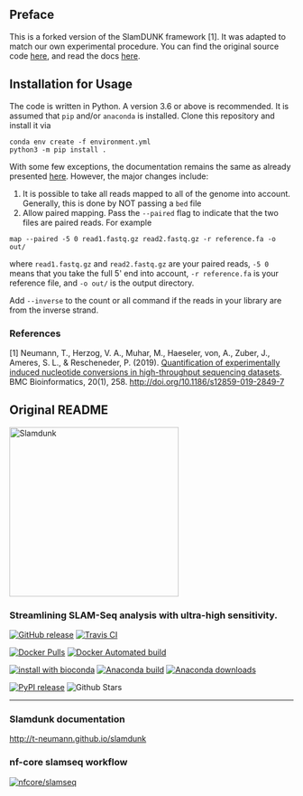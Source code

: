 ## Preface
This is a forked version of the SlamDUNK framework [1]. It was adapted to match our own experimental procedure. 
You can find the original source code [here](https://github.com/t-neumann/slamdunk/releases/latest),
 and read the docs [here](https://t-neumann.github.io/slamdunk/docs.html). 


## Installation for Usage
The code is written in Python. A version 3.6 or above is recommended. It is assumed that `pip` and/or `anaconda`
is installed. Clone this repository and install it via

```commandline
conda env create -f environment.yml
python3 -m pip install .
```

With some few exceptions, the documentation remains the same as already presented
[here](https://t-neumann.github.io/slamdunk/docs.html). However, the major changes include:

1. It is possible to take all reads mapped to all of the genome into account. Generally, this is done by NOT passing
a `bed` file
2. Allow paired mapping. Pass the `--paired` flag to indicate that the two files are paired reads. For example
```commandline
map --paired -5 0 read1.fastq.gz read2.fastq.gz -r reference.fa -o out/
``` 
where `read1.fastq.gz` and `read2.fastq.gz` are your paired reads, `-5 0` means that you take the full 5' end into
account, `-r reference.fa` is your reference file, and `-o out/` is the output directory.

Add `--inverse` to the count or all command if the reads in your library are from the inverse strand. 
### References

[1] Neumann, T., Herzog, V. A., Muhar, M., Haeseler, von, A., Zuber, J., Ameres, S. L., & Rescheneder, P. (2019). [Quantification of experimentally induced nucleotide conversions in high-throughput sequencing datasets](https://bmcbioinformatics.biomedcentral.com/articles/10.1186/s12859-019-2849-7). BMC Bioinformatics, 20(1), 258. http://doi.org/10.1186/s12859-019-2849-7


## Original README 
<img src="http://t-neumann.github.io/slamdunk/images/slamdunk_logo_light.png" width="300" title="Slamdunk">

### Streamlining SLAM-Seq analysis with ultra-high sensitivity.

[![GitHub release](https://img.shields.io/github/release/t-neumann/slamdunk.svg)](https://github.com/t-neumann/slamdunk/releases/latest)
[![Travis CI](https://img.shields.io/travis/t-neumann/slamdunk.svg)](https://travis-ci.org/t-neumann/slamdunk)

[![Docker Pulls](https://img.shields.io/docker/pulls/tobneu/slamdunk.svg)](https://hub.docker.com/r/tobneu/slamdunk)
[![Docker Automated build](https://img.shields.io/docker/automated/tobneu/slamdunk.svg)](https://hub.docker.com/r/tobneu/slamdunk/builds/)

[![install with bioconda](https://img.shields.io/badge/install%20with-bioconda-brightgreen.svg?style=flat-square)](http://bioconda.github.io/recipes/slamdunk/README.html)
[![Anaconda build](https://anaconda.org/bioconda/slamdunk/badges/version.svg
)](https://anaconda.org/bioconda/slamdunk)
[![Anaconda downloads](https://anaconda.org/bioconda/slamdunk/badges/downloads.svg
)](https://anaconda.org/bioconda/slamdunk)

[![PyPI release](https://img.shields.io/pypi/v/slamdunk.svg)](https://pypi.python.org/pypi/slamdunk)
![Github Stars](https://img.shields.io/github/stars/t-neumann/slamdunk.svg?style=social&label=Star)

-----

### Slamdunk documentation

http://t-neumann.github.io/slamdunk

### nf-core slamseq workflow

[![nfcore/slamseq](https://github.com/nf-core/slamseq/raw/master/docs/images/nf-core-slamseq_logo.png)](https://nf-co.re/slamseq)

